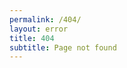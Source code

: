 ```yaml
---
permalink: /404/
layout: error
title: 404
subtitle: Page not found
---
```

<div id="additional-404-message" />

<script>
(function(){
var redirectMessage = function( oldPath, newPath, pathname, remainingDelay ) {
	return (
		'No page found at <a href="' + oldPath.href + '">' + oldPath.pathname + '</a>.<br />' +
		'Automatically redirecting to <a href="' + newPath + '">' + pathname + '</a> ' +
		'in ' + remainingDelay + ' seconds.'
	);
};

var path = document.location;
var parentPath = path
	.pathname
	.replace( /\/$/, '' ) // remove trailing slash
	.split( '/' )         // separate into path components
	.slice( 0, -1 )       // remove the last one
	.join( '/' );         // rejoin to the parent path

var nextLocation = [
	path.origin,          // e.g. https://useiti.doi.gov/
	parentPath,           // parent of page path or /
	path.search,          // ?query=terms&args=14
	path.hash             // #someModifier
].join( '' );

// If we aren't already at a root-level page
// then redirect to the parent after a short
// explanatory delay
var additionalMessage = document.getElementById( 'additional-404-message' );
var countDown = function( seconds ) {
	if ( 0 === seconds ) {
		document.location.replace( nextLocation );
	}

	additionalMessage.innerHTML = redirectMessage( path, nextLocation, parentPath || '/', seconds );
	setTimeout( countDown.bind( this, seconds - 1 ), 1000 );
}

countDown( 5 );
})();
</script>
